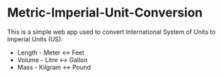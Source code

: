 # Metric-Imperial-Unit-Conversion

This is a simple web app used to convert International System of Units to Imperial Units (US):
* Length - Meter <-> Feet
* Volume - Litre <-> Gallon
* Mass - Kilgram <-> Pound

